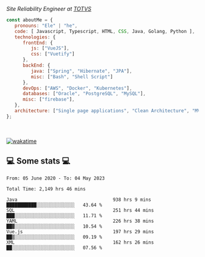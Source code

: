 <p><em>Site Reliability Engineer at <a href="https://www.totvs.com/">TOTVS</a></br>
</em></p>


```javascript
const aboutMe = {
   pronouns: "Ele" | "he",
   code: [ Javascript, Typescript, HTML, CSS, Java, Golang, Python ],
   technologies: {
      frontEnd: {
         js: ["VueJS"],
         css: ["Vuetify"]
      },
      backEnd: {
         java: ["Spring", "Hibernate", "JPA"],
         misc: ["Bash", "Shell Script"]
      },
      devOps: ["AWS", "Docker", "Kubernetes"],
      databases: ["Oracle", "PostgreSQL", "MySQL"],
      misc: ["firebase"],
   },
   architecture: ["Single page applications", "Clean Architecture", "MVC", "Microservices"],
};
```
</br></br>
[![wakatime](https://wakatime.com/badge/user/a3a8ed06-d304-4d6b-bc86-4adc418cdea7.svg)](https://wakatime.com/@a3a8ed06-d304-4d6b-bc86-4adc418cdea7)
<h2>💻 Some stats 💻</h2>

<!--START_SECTION:waka-->

```text
From: 05 June 2020 - To: 04 May 2023

Total Time: 2,149 hrs 46 mins

Java                                   938 hrs 9 mins  ███████████░░░░░░░░░░░░░░   43.64 %
SQL                                    251 hrs 44 mins ███░░░░░░░░░░░░░░░░░░░░░░   11.71 %
YAML                                   226 hrs 38 mins ██▓░░░░░░░░░░░░░░░░░░░░░░   10.54 %
Vue.js                                 197 hrs 29 mins ██▒░░░░░░░░░░░░░░░░░░░░░░   09.19 %
XML                                    162 hrs 26 mins ██░░░░░░░░░░░░░░░░░░░░░░░   07.56 %
```

<!--END_SECTION:waka-->
